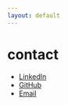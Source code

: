 ```yaml
---
layout: default
---
```

# contact
* [LinkedIn](https://www.linkedin.com/in/umjennifer/)
* [GitHub](https://github.com/umjennifer/)
* [Email](mailto:um.jennifer@gmail.com)

